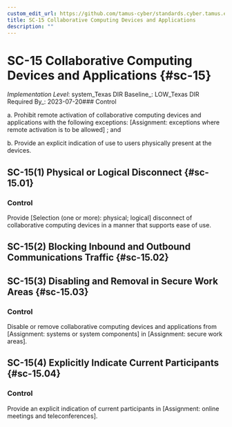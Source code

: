 ```yaml
---
custom_edit_url: https://github.com/tamus-cyber/standards.cyber.tamus.edu/tree/main/static/content/tamus.edu/TAMUS_profile.xml
title: SC-15 Collaborative Computing Devices and Applications
description: ""
---
```


# SC-15 Collaborative Computing Devices and Applications {#sc-15}

_Implementation Level_: system_Texas DIR Baseline_: LOW_Texas DIR Required By_: 2023-07-20### Control

a. Prohibit remote activation of collaborative computing devices and applications with the following exceptions: [Assignment: exceptions where remote activation is to be allowed] ; and

b. Provide an explicit indication of use to users physically present at the devices.

## SC-15(1) Physical or Logical Disconnect {#sc-15.01}

### Control

Provide [Selection (one or more): physical; logical] disconnect of collaborative computing devices in a manner that supports ease of use.

## SC-15(2) Blocking Inbound and Outbound Communications Traffic {#sc-15.02}

## SC-15(3) Disabling and Removal in Secure Work Areas {#sc-15.03}

### Control

Disable or remove collaborative computing devices and applications from [Assignment: systems or system components] in [Assignment: secure work areas].

## SC-15(4) Explicitly Indicate Current Participants {#sc-15.04}

### Control

Provide an explicit indication of current participants in [Assignment: online meetings and teleconferences].

